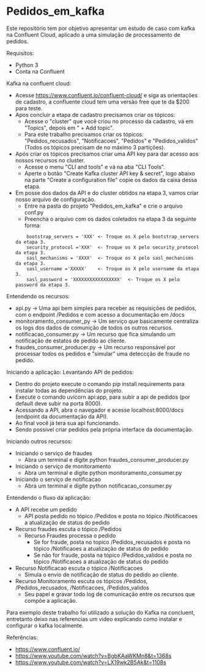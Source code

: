 # Pedidos_em_kafka
Este repositório tem por objetivo apresentar um estudo de caso com kafka na Confluent Cloud, aplicado a uma simulação de processamento de pedidos.

Requisitos:
- Python 3
- Conta na Confluent

Kafka na confluent cloud:
- Acesse https://www.confluent.io/confluent-cloud/  e siga as orientações de cadastro, a confluente cloud tem uma versão free que te da $200 para teste.
- Apos concluir a etapa de cadastro precisamos criar os tópicos:
   - Acesse o "cluster" que você criou no processo da cadastro, vá em "Topics",  depois em " + Add topic".
   - Para este trabalho precisamos criar os tópicos: "Pedidos_recusados", "Notificacoes", "Pedidos" e "Pedidos_validos" (Todos os tópicos precisam de no máximo 3 partições).
- Após criar os tópicos precisamos criar uma API key para dar acesso aos nossos recursos no cluster.
   - Acesse o menu "CLI and tools" e vá na aba "CLI Tools".
   - Aperte o botão "Create Kafka cluster API key & secret", logo abaixo  na parte "Create a configuration file" copie os dados da caixa dessa etapa.
- Em posse dos dados da API e do cluster obtidos na etapa 3, vamos criar nosso arquivo de configuração.
   - Entre na pasta do projeto "Pedidos_em_kafka" e crie o arquivo conf.py
   - Preencha o arquivo com os dados coletados na etapa 3 da seguinte forma:
   ```
       bootstrap_servers = 'XXX' <- Troque os X pelo bootstrap_servers da etapa 3.
       security_protocol ='XXX'  <- Troque os X pelo security_protocol da etapa 3.
       sasl_mechanisms = 'XXXX'  <- Troque os X pelo sasl_mechanisms da etapa 3.
       sasl_username ='XXXXX'    <- Troque os X pelo username da etapa 3.
       sasl_password = 'XXXXXXXXXXXXXXXXX'  <- Troque os X pelo password da etapa 3.

Entendendo os recursos:
- api.py -> Uma api bem simples para receber as requisições de pedidos, com o endpoint /Pedidos e com acesso a documentação em /docs
- monitoramento_consumer_py -> Um serviço que basicamente centraliza os logs dos dados de comunição de todos os outros recursos.
- notificacao_consumer.py -> Um recurso que fica simulando um notificação de estatos de pedido ao cliente.
- fraudes_consumer_producer.py -> Um recurso responsável por processar todos os pedidos e "simular" uma deteccção de fraude no pedido.
 


Iniciando a aplicação:
Levantando API de pedidos:
- Dentro do projeto execute o comando pip install requirements para instalar todas as dependências do projeto.
- Execute o comando uvicorn api:app, para subir a api de pedidos (por default deve subir na porta 8000).
- Acessando a API, abra o navegador e acesse localhost:8000/docs (endpoint da documentação da API).
- Ao final você já tera sua api funcionando.
- Sendo possivel criar pedidos pela própria interface da documentação.


Iniciando outros recursos:
- Iniciando o serviço de fraudes
  - Abra um terminal e digite python fraudes_consumer_producer.py
- Iniciando o serviço de monitoramento
  - Abra um terminal e digite python monitoramento_consumer.py
- Iniciando o serviço de notificacao
  - Abra um terminal e digite python notificacao_consumer.py


Entendendo o fluxo da aplicação:

- A API recebe um pedido
  - API posta pedido no tópico /Pedidos e posta no tópico /Notificacoes a atualização de status do pedido
- Recurso fraudes escuta o tópico /Pedidos
  - Recurso Fraudes processa o pedido 
    - Se for fraude, posta no topico /Pedidos_recusados e posta no tópico /Notificaoes a atualização de status do pedido
    - Se não for fraude, posta na tópico /Pedidos_validos e posta no tópico /Notificaoes a atualização de status do pedido
- Recurso Notificacao escuta o tópico /Notificacoes
  - Simula o envio de notificação de status do pedido ao cliente.
- Recurso Monitoramento escuta os tópicos /Pedidos, /Pedidos_recusados, /Notificacoes, /Pedidos_validos
  - Seu papel e gravar todo log de comunicação entre os recursos que compõe a aplicação.



Para exemplo deste trabalho foi utilizado a solução do Kafka na concluent, entretanto deixo nas referencias um video explicando como instalar e configurar o kafka localmente.


Referências: 
- https://www.confluent.io/
- https://www.youtube.com/watch?v=BgbKAaWKMn8&t=1368s
- https://www.youtube.com/watch?v=LX19wk2B5Ak&t=1108s
